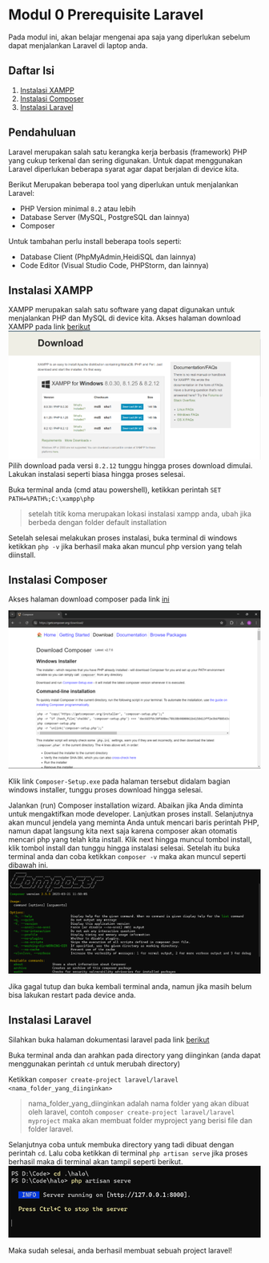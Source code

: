 # Modul 0 Prerequisite Laravel

Pada modul ini, akan belajar mengenai apa saja yang diperlukan sebelum dapat menjalankan Laravel di laptop anda.

## Daftar Isi

1. [Instalasi XAMPP](#instalasi-xampp)
2. [Instalasi Composer](#instalasi-composer)
3. [Instalasi Laravel](#instalasi-laravel)

## Pendahuluan

Laravel merupakan salah satu kerangka kerja berbasis (framework) PHP yang cukup terkenal dan sering digunakan. Untuk dapat menggunakan Laravel diperlukan beberapa syarat agar dapat berjalan di device kita.

Berikut Merupakan beberapa tool yang diperlukan untuk menjalankan Laravel:

- PHP Version minimal `8.2` atau lebih
- Database Server (MySQL, PostgreSQL dan lainnya)
- Composer

Untuk tambahan perlu install beberapa tools seperti:

- Database Client (PhpMyAdmin,HeidiSQL dan lainnya)
- Code Editor (Visual Studio Code, PHPStorm, dan lainnya)

## Instalasi XAMPP

XAMPP merupakan salah satu software yang dapat digunakan untuk menjalankan PHP dan MySQL di device kita.
Akses halaman download XAMPP pada link [berikut](https://www.apachefriends.org/download.html)
![alt text](source/xampp.png)
Pilih download pada versi `8.2.12` tunggu hingga proses download dimulai. Lakukan instalasi seperti biasa hingga proses selesai.

Buka terminal anda (cmd atau powershell), ketikkan perintah  `SET PATH=%PATH%;C:\xampp\php`
>setelah titik koma merupakan lokasi instalasi xampp anda, ubah jika berbeda dengan folder default installation

Setelah selesai melakukan proses instalasi, buka terminal di windows ketikkan `php -v` jika berhasil maka akan muncul php version yang telah diinstall.

## Instalasi Composer

Akses halaman download composer pada link [ini](https://getcomposer.org/download/)

![alt text](source/composer.png)

Klik link `Composer-Setup.exe` pada halaman tersebut didalam bagian windows installer, tunggu proses download hingga selesai.

Jalankan (run) Composer installation wizard. Abaikan jika Anda diminta untuk mengaktifkan mode developer. Lanjutkan proses install. Selanjutnya akan muncul jendela yang meminta Anda untuk mencari baris perintah PHP, namun dapat langsung kita next saja karena composer akan otomatis mencari php yang telah kita install. Klik next hingga muncul tombol install, klik tombol install dan tunggu hingga instalasi selesai. Setelah itu buka terminal anda dan coba ketikkan `composer -v` maka akan muncul seperti dibawah ini.
![alt text](source/composer-terminal.png)

Jika gagal tutup dan buka kembali terminal anda, namun jika masih belum bisa lakukan restart pada device anda.

## Instalasi Laravel

Silahkan buka halaman dokumentasi laravel pada link [berikut](https://laravel.com/docs/11.x#creating-a-laravel-project)

Buka terminal anda dan arahkan pada directory yang diinginkan (anda dapat menggunakan perintah `cd` untuk merubah directory)

Ketikkan `composer create-project laravel/laravel <nama_folder_yang_diinginkan>`
>nama_folder_yang_diinginkan adalah nama folder yang akan dibuat oleh laravel, contoh `composer create-project laravel/laravel myproject` maka akan membuat folder myproject yang berisi file dan folder laravel.

Selanjutnya coba untuk membuka directory yang tadi dibuat dengan perintah `cd`. Lalu coba ketikkan di terminal `php artisan serve` jika proses berhasil maka di terminal akan tampil seperti berikut.
![alt text](source/artisan.png)

Maka sudah selesai, anda berhasil membuat sebuah project laravel!
